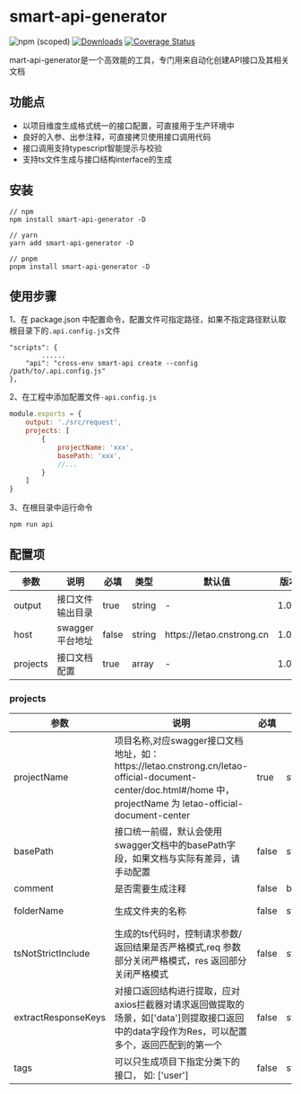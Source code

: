 # smart-api-generator

![npm (scoped)](https://img.shields.io/npm/v/smart-api-generator)
[![Downloads](https://img.shields.io/npm/dm/smart-api-generator)](https://www.npmjs.com/package/smart-api-generator)
[![Coverage Status](https://coveralls.io/repos/github/TyrantL/auto-api-generator/badge.svg?branch=release)](https://coveralls.io/github/TyrantL/auto-api-generator?branch=release)

mart-api-generator是一个高效能的工具，专门用来自动化创建API接口及其相关文档

## 功能点

- 以项目维度生成格式统一的接口配置，可直接用于生产环境中
- 良好的入参、出参注释，可直接拷贝使用接口调用代码
- 接口调用支持typescript智能提示与校验
- 支持ts文件生成与接口结构interface的生成

## 安装
```
// npm
npm install smart-api-generator -D

// yarn
yarn add smart-api-generator -D

// pnpm
pnpm install smart-api-generator -D
```

## 使用步骤

1、在 package.json 中配置命令，配置文件可指定路径，如果不指定路径默认取根目录下的`.api.config.js`文件

```
"scripts": {
        ......
    "api": "cross-env smart-api create --config /path/to/.api.config.js"
},
```

2、在工程中添加配置文件`·api.config.js`

```javascript
module.exports = {
    output: './src/request',
    projects: [
        {
            projectName: 'xxx',
            basePath: 'xxx',
            //...
        }
    ]
}
```

3、在根目录中运行命令
```
npm run api
```

## 配置项
<!-- Markdown表格 -->
<table>
<thead>
<tr>
<th style="width: 150px">参数</th>
<th style="width: 250px">说明</th>
<th style="width: 150px">必填</th>
<th style="width: 100px">类型</th>
<th style="width: 200px">默认值</th>
<th style="width: 150px">版本</th>
</tr>
</thead>
<tbody>
<tr>
<td>output</td>
<td>接口文件输出目录</td>
<td>true</td>
<td>string</td>
<td>-</td>
<td>1.0.0</td>
</tr>
<tr>
<td>host</td>
<td>swagger平台地址</td>
<td>false</td>
<td>string</td>
<td>https://letao.cnstrong.cn</td>
<td>1.0.0</td>
</tr>
<tr>
<td>projects</td>
<td>接口文档配置</td>
<td>true</td>
<td>array</td>
<td>-</td>
<td>1.0.0</td>
</tr>
</tbody>
</table>

### projects
<table>
<thead>
<tr>
<th style="width: 150px">参数</th>
<th style="width: 250px">说明</th>
<th style="width: 150px">必填</th>
<th style="width: 100px">类型</th>
<th style="width: 200px">默认值</th>
<th style="width: 150px">版本</th>
</tr>
</thead>
<tbody>
<tr>
<td>projectName</td>
<td>项目名称,对应swagger接口文档地址，如：<span>https://letao.cnstrong.cn/letao-official-document-center/doc.html#/home</span> 中，projectName 为 letao-official-document-center</td>
<td>true</td>
<td>string</td>
<td>-</td>
<td>1.0.0</td>
</tr>
<tr>
<td>basePath</td>
<td>接口统一前缀，默认会使用swagger文档中的basePath字段，如果文档与实际有差异，请手动配置</td>
<td>false</td>
<td>string</td>
<td>swagger文档主页中的basePath字段</td>
<td>1.0.0</td>
</tr>
<tr>
<td>comment</td>
<td>是否需要生成注释</td>
<td>false</td>
<td>boolean</td>
<td>true</td>
<td>1.0.0</td>
</tr>
<tr>
<td>folderName</td>
<td>生成文件夹的名称</td>
<td>false</td>
<td>string</td>
<td>默认使用 projectName</td>
<td>1.0.0</td>
</tr>
<tr>
<td>tsNotStrictInclude</td>
<td>生成的ts代码时，控制请求参数/返回结果是否严格模式,req 参数部分关闭严格模式，res 返回部分关闭严格模式 </td>
<td>false</td>
<td>string[]</td>
<td>['res']</td>
<td>1.1.0</td>
</tr>
<tr>
<td>extractResponseKeys</td>
<td>对接口返回结构进行提取，应对axios拦截器对请求返回做提取的场景，如['data']则提取接口返回中的data字段作为Res，可以配置多个，返回匹配到的第一个</td>
<td>false</td>
<td>string[]</td>
<td>-</td>
<td>1.2.0</td>
</tr>
<tr>
<td>tags</td>
<td>可以只生成项目下指定分类下的接口， 如: ['user']</td>
<td>false</td>
<td>string[]</td>
<td>-</td>
<td>1.2.0</td>
</tr>
</tbody>
</table>

